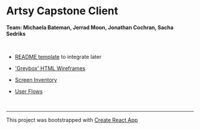 # Artsy Capstone Client

**Team: Michaela Bateman, Jerrad Moon, Jonathan Cochran, Sacha Sedriks**

<br />

* [README template](https://gist.github.com/artificialarea/18f2025bbe0711ceaa9147167350431e) to integrate later

* ['Greybox' HTML Wireframes](https://jcochran206.github.io/artsy-capstone-client/greybox/)

* [Screen Inventory](https://github.com/jcochran206/artsy-capstone-client/blob/main/docs/screen-inventory.md)

* [User Flows](https://github.com/jcochran206/artsy-capstone-client/blob/main/docs/userflows/)



<br />

<hr />

This project was bootstrapped with [Create React App](https://github.com/facebook/create-react-app)